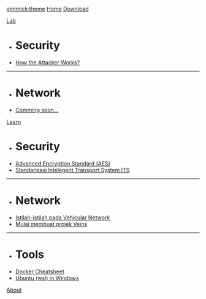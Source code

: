 [gimmick:theme](flatly)
[Home](index.md)
[Download](download.md)

[Lab]()

  * # Security
  * [How the Attacker Works?](lab-scenario-1.md)
  ----
  * # Network
  * [Comming soon...](comming-soon.md) 
  
[Learn]()

  * # Security
  * [Advanced Encryption Standard (AES)](advanced-encryption-standard.md)
  * [Standarisasi Intelegent Transport System ITS](standarisasi-its.md)  
  ----
  * # Network
  * [Istilah-istilah pada Vehicular Network](istilah-di-vehicular-network.md)
  * [Mulai membuat projek Veins](tutorial/start-veins-project.md) 
  ----
  * # Tools
  * [Docker Cheatsheet](docker-cheatsheet.md)
  * [Ubuntu (wsl) in Windows](ubuntu-in-windows.md)

[About](about.md)
